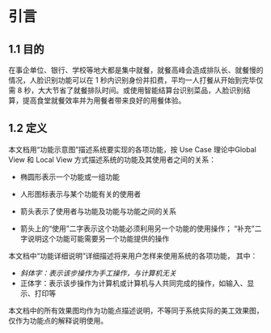 # 引言

## 1.1 目的

在事企单位、银行、学校等地大都是集中就餐，就餐高峰会造成排队长、就餐慢的情况，人脸识别功能可以在 1 秒内识别身份并扣费，平均一人打餐从开始到完毕仅需 8 秒，大大节省了就餐排队时间。或使用智能结算台识别菜品，人脸识别结算，提高食堂就餐效率并为用餐者带来良好的用餐体验。   

## 1.2 定义

本文档用“功能示意图”描述系统要实现的各项功能，按 Use Case 理论中Global View 和 Local View 方式描述系统的功能及其使用者之间的关系：  

* 椭圆形表示一个功能或一组功能 

* 人形图标表示与某个功能有关的使用者

* 箭头表示了使用者与功能及功能与功能之间的关系

* 箭头上的“使用”二字表示这个功能必须利用另一个功能的使用操作； “补充”二字说明这个功能可能需要另一个功能提供的操作

  

本文档中“功能详细说明”详细描述将来用户怎样来使用系统的各项功能， 其中：  

* *斜体字：表示该步操作为手工操作，与计算机无关*
* 正体字：表示该步操作为计算机或计算机与人共同完成的操作，如输入、显示、打印等 

本文档中的所有效果图均作为功能点描述说明，不等同于系统实际的美工效果图，仅作为功能点的解释说明使用。 